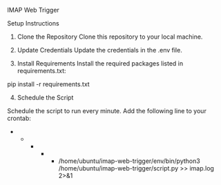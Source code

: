 IMAP Web Trigger

Setup Instructions
1. Clone the Repository
Clone this repository to your local machine.

2. Update Credentials
Update the credentials in the .env file.

3. Install Requirements
Install the required packages listed in requirements.txt:

pip install -r requirements.txt

4. Schedule the Script

Schedule the script to run every minute. Add the following line to your crontab:

* * * * * /home/ubuntu/imap-web-trigger/env/bin/python3 /home/ubuntu/imap-web-trigger/script.py >> imap.log 2>&1
